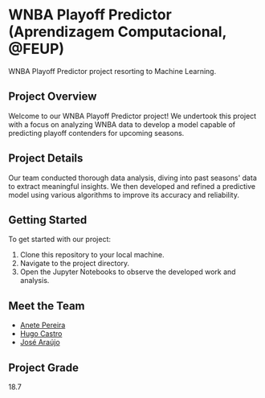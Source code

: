 # WNBA Playoff Predictor (Aprendizagem Computacional, @FEUP) 

WNBA Playoff Predictor project resorting to Machine Learning.

## Project Overview
Welcome to our WNBA Playoff Predictor project! We undertook this project with a focus on analyzing WNBA data to develop a model capable of predicting playoff contenders for upcoming seasons.

## Project Details
Our team conducted thorough data analysis, diving into past seasons' data to extract meaningful insights. We then developed and refined a predictive model using various algorithms to improve its accuracy and reliability.

## Getting Started
To get started with our project:
1. Clone this repository to your local machine.
2. Navigate to the project directory.
3. Open the Jupyter Notebooks to observe the developed work and analysis.

## Meet the Team
- [Anete Pereira](https://github.com/anetep)
- [Hugo Castro](https://github.com/hugocastro28)
- [José Araújo](https://github.com/zearaujo11)

## Project Grade 
18.7
